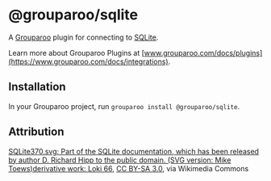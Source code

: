# @grouparoo/sqlite

A [Grouparoo](https://www.grouparoo.com) plugin for connecting to [SQLite](https://www.sqlite.org).

Learn more about Grouparoo Plugins at [www.grouparoo.com/docs/plugins](https://www.grouparoo.com/docs/integrations).

## Installation

In your Grouparoo project, run `grouparoo install @grouparoo/sqlite`.

## Attribution

<a href="https://commons.wikimedia.org/wiki/File:Sqlite-square-icon.svg">SQLite370.svg: Part of the SQLite documentation, which has been released by author D. Richard Hipp to the public domain. (SVG version: Mike Toews)derivative work: Loki 66</a>, <a href="https://creativecommons.org/licenses/by-sa/3.0">CC BY-SA 3.0</a>, via Wikimedia Commons
